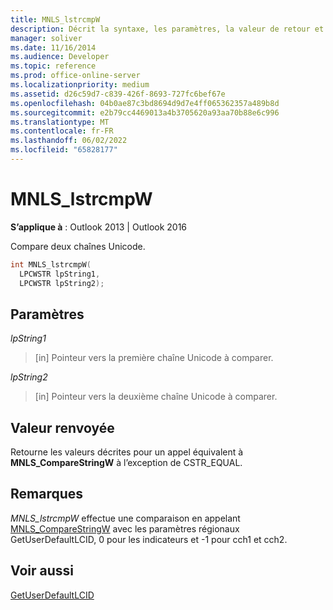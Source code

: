 ```yaml
---
title: MNLS_lstrcmpW
description: Décrit la syntaxe, les paramètres, la valeur de retour et les remarques pour MNLS_lstrcmpW, qui compare deux chaînes Unicode.
manager: soliver
ms.date: 11/16/2014
ms.audience: Developer
ms.topic: reference
ms.prod: office-online-server
ms.localizationpriority: medium
ms.assetid: d26c59d7-c839-426f-8693-727fc6bef67e
ms.openlocfilehash: 04b0ae87c3bd8694d9d7e4ff065362357a489b8d
ms.sourcegitcommit: e2b79cc4469013a4b3705620a93aa70b88e6c996
ms.translationtype: MT
ms.contentlocale: fr-FR
ms.lasthandoff: 06/02/2022
ms.locfileid: "65828177"
---
```

# <a name="mnls_lstrcmpw"></a>MNLS_lstrcmpW

 
  
**S’applique à** : Outlook 2013 | Outlook 2016 
  
Compare deux chaînes Unicode.
  
```cpp
int MNLS_lstrcmpW(
  LPCWSTR lpString1,
  LPCWSTR lpString2);
```

## <a name="parameters"></a>Paramètres

 _lpString1_
  
> [in] Pointeur vers la première chaîne Unicode à comparer.
    
 _lpString2_
  
> [in] Pointeur vers la deuxième chaîne Unicode à comparer.
    
## <a name="return-value"></a>Valeur renvoyée

Retourne les valeurs décrites pour un appel équivalent à **MNLS_CompareStringW** à l’exception de CSTR_EQUAL. 
  
## <a name="remarks"></a>Remarques

 _MNLS_lstrcmpW_ effectue une comparaison en appelant [MNLS_CompareStringW](mnls_comparestringw.md) avec les paramètres régionaux GetUserDefaultLCID, 0 pour les indicateurs et -1 pour cch1 et cch2. 
  
## <a name="see-also"></a>Voir aussi



[GetUserDefaultLCID](https://msdn.microsoft.com/library/dd318135%28VS.85%29.aspx)

